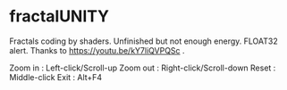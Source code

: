 # fractalUNITY
Fractals coding by shaders. Unfinished but not enough energy. FLOAT32 alert. Thanks to https://youtu.be/kY7liQVPQSc .


Zoom in  :  Left-click/Scroll-up
Zoom out :  Right-click/Scroll-down
Reset    :  Middle-click
Exit     :  Alt+F4
